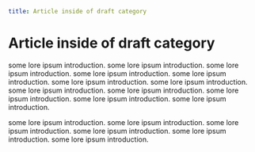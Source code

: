 ```yml
title: Article inside of draft category
```

# Article inside of draft category

some lore ipsum introduction. some lore ipsum introduction. some lore ipsum introduction. 
some lore ipsum introduction. some lore ipsum introduction. some lore ipsum introduction. 
some lore ipsum introduction. some lore ipsum introduction. some lore ipsum introduction. 
some lore ipsum introduction. some lore ipsum introduction. some lore ipsum introduction.


some lore ipsum introduction. some lore ipsum introduction. some lore ipsum introduction. 
some lore ipsum introduction. some lore ipsum introduction. some lore ipsum introduction.